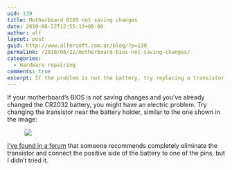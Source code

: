 ```yaml
---
uid: 139
title: Motherboard BIOS not saving changes
date: 2010-06-22T12:55:12+00:00
author: alf
layout: post
guid: http://www.alfersoft.com.ar/blog/?p=139
permalink: /2010/06/22/motherboard-bios-not-saving-changes/
categories:
  - Hardware repairing
comments: true
excerpt: If the problem is not the battery, try replacing a transistor on the motherboard
---
```

If your motherboard&#8217;s BIOS is not saving changes and you&#8217;ve already changed the CR2032 battery, you might have an electric problem. Try changing the transistor near the battery holder, similar to the one shown in the image:

<figure>
	<img src="{{ site.baseurl }}/images/bios_transistor.jpg">
</figure>

<!--more-->

<a href="http://www.yoreparo.com/foros/reparacion_de_computadoras/soluciones/bios-mother-758lmr-h-se-borra-t157958.html" target="_blank">I&#8217;ve found in a forum</a> that someone recommends completely eliminate the transistor and connect the positive side of the battery to one of the pins, but I didn&#8217;t tried it.
